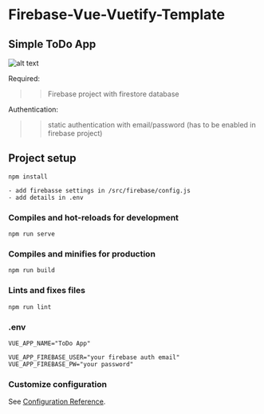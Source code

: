 # Firebase-Vue-Vuetify-Template
## Simple ToDo App


![alt text](https://www.lxmcloud.tk/git/todo.png)


Required:
>> Firebase project with firestore database

Authentication:
>> static authentication with email/password (has to be enabled in firebase project)


## Project setup
```
npm install

- add firebasse settings in /src/firebase/config.js
- add details in .env
```

### Compiles and hot-reloads for development
```
npm run serve
```

### Compiles and minifies for production
```
npm run build
```

### Lints and fixes files
```
npm run lint
```

### .env
```
VUE_APP_NAME="ToDo App"

VUE_APP_FIREBASE_USER="your firebase auth email"
VUE_APP_FIREBASE_PW="your password"
```


 



### Customize configuration
See [Configuration Reference](https://cli.vuejs.org/config/).


